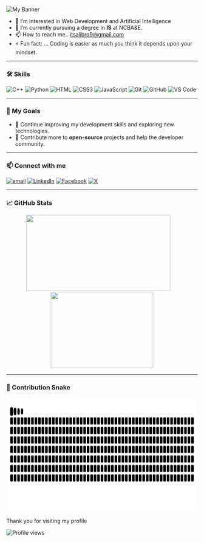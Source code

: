 <!---<img src="banner.png" alt="banner.gif" width="100%" height = "230px" /> --->
![My Banner](banner.gif)

- 👀 I’m interested in Web Development and Artificial Intelligence
- 🌱 I’m currently pursuing a degree In **IS**  at NCBA&E.
- 📫 How to reach me.. itsalibro9@gmail.com
- ⚡ Fun fact: ... Coding is easier as much you think it depends upon your mindset.
_________________________________________________________________________________
<h3>🛠 Skills</h3>

![C++](https://img.shields.io/badge/c++-%2300599C.svg?style=for-the-badge&logo=c%2B%2B&logoColor=white) 
![Python](https://img.shields.io/badge/python-3670A0?style=for-the-badge&logo=python&logoColor=ffdd54)
![HTML](https://img.shields.io/badge/HTML-E34F26?style=for-the-badge&logo=html5&logoColor=white)
![CSS3](https://img.shields.io/badge/css3-%231572B6.svg?style=for-the-badge&logo=css3&logoColor=white) 
![JavaScript](https://img.shields.io/badge/javascript-%23323330.svg?style=for-the-badge&logo=javascript&logoColor=%23F7DF1E)
![Git](https://img.shields.io/badge/Git-F05032?style=for-the-badge&logo=git&logoColor=white)
![GitHub](https://img.shields.io/badge/GitHub-181717?style=for-the-badge&logo=github&logoColor=white)
![VS Code](https://img.shields.io/badge/VS%20Code-007ACC?style=for-the-badge&logo=visual-studio-code&logoColor=white)

_________________________________________________________________________________
 <h3>🚀 My Goals</h3>

- 🧠 Continue improving my development skills and exploring new technologies.
- 🔭 Contribute more to **open-source** projects and help the developer community.

_________________________________________________________________________________

 <h3> 📫 Connect with me </h3>
 
[![email](https://img.shields.io/badge/Email-D14836?logo=gmail&logoColor=white)](mailto:itsalibro9@gmail.com) 
[![LinkedIn](https://img.shields.io/badge/LinkedIn-%230077B5.svg?logo=linkedin&logoColor=white)](https://linkedin.com/in/alibro005) 
[![Facebook](https://img.shields.io/badge/Facebook-%231877F2.svg?logo=Facebook&logoColor=white)](https://facebook.com/alibro005) 
[![X](https://img.shields.io/badge/X-white.svg?logo=X&logoColor=black)](https://x.com/alibro005)

_________________________________________________________________________________

<h3>📈 GitHub Stats </h3>

<p align="center">
  <img src="https://nirzak-streak-stats.vercel.app/?user=Alibro005&theme=dark&hide_border=false" width="380" height="200"/>
  &nbsp;&nbsp;&nbsp;&nbsp;
  <img src="https://github-readme-stats.vercel.app/api/top-langs/?username=alibro005&theme=dark&hide_border=false&include_all_commits=false&count_private=false&layout=compact" width="270" height="200" />
</p>

_________________________________________________________________________________

<h3> 🐍 Contribution Snake </h3>

<p align="center">
  <img src="https://raw.githubusercontent.com/Alibro005/Alibro005/output/github-contribution-grid-snake.svg" width="100%" height="300">
</p>


Thank you for visiting my profile

![Profile views](https://komarev.com/ghpvc/?username=Alibro005&color=blue)
<!---[![committers.top badge](https://user-badge.committers.top/pakistan/USERNAME.svg)](https://committers.top/pakistan/alibro005)




Alibro005/Alibro005 is a ✨ special ✨ repository because its `README.md` (this file) appears on your GitHub profile.
You can click the Preview link to take a look at your changes.
--->
